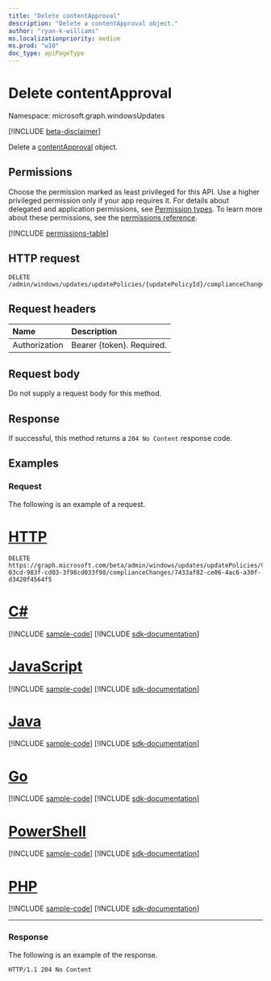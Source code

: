 ```yaml
---
title: "Delete contentApproval"
description: "Delete a contentApproval object."
author: "ryan-k-williams"
ms.localizationpriority: medium
ms.prod: "w10"
doc_type: apiPageType
---
```


# Delete contentApproval
Namespace: microsoft.graph.windowsUpdates

[!INCLUDE [beta-disclaimer](../../includes/beta-disclaimer.md)]

Delete a [contentApproval](../resources/windowsupdates-contentapproval.md) object.

## Permissions
Choose the permission marked as least privileged for this API. Use a higher privileged permission only if your app requires it. For details about delegated and application permissions, see [Permission types](/graph/permissions-overview#permission-types). To learn more about these permissions, see the [permissions reference](/graph/permissions-reference).

<!-- { "blockType": "permissions", "name": "windowsupdates_contentapproval_delete" } -->
[!INCLUDE [permissions-table](../includes/permissions/windowsupdates-contentapproval-delete-permissions.md)]

## HTTP request

<!-- {
  "blockType": "ignored"
}
-->
``` http
DELETE /admin/windows/updates/updatePolicies/{updatePolicyId}/complianceChanges/{complianceChangeId}
```

## Request headers
|Name|Description|
|:---|:---|
|Authorization|Bearer {token}. Required.|

## Request body
Do not supply a request body for this method.

## Response

If successful, this method returns a `204 No Content` response code.

## Examples

### Request
The following is an example of a request.
# [HTTP](#tab/http)
<!-- {
  "blockType": "request",
  "name": "delete_contentapproval"
}
-->
``` http
DELETE https://graph.microsoft.com/beta/admin/windows/updates/updatePolicies/983f03cd-03cd-983f-cd03-3f98cd033f98/complianceChanges/7433af82-ce06-4ac6-a30f-d3420f4564f5
```

# [C#](#tab/csharp)
[!INCLUDE [sample-code](../includes/snippets/csharp/delete-contentapproval-csharp-snippets.md)]
[!INCLUDE [sdk-documentation](../includes/snippets/snippets-sdk-documentation-link.md)]

# [JavaScript](#tab/javascript)
[!INCLUDE [sample-code](../includes/snippets/javascript/delete-contentapproval-javascript-snippets.md)]
[!INCLUDE [sdk-documentation](../includes/snippets/snippets-sdk-documentation-link.md)]

# [Java](#tab/java)
[!INCLUDE [sample-code](../includes/snippets/java/delete-contentapproval-java-snippets.md)]
[!INCLUDE [sdk-documentation](../includes/snippets/snippets-sdk-documentation-link.md)]

# [Go](#tab/go)
[!INCLUDE [sample-code](../includes/snippets/go/delete-contentapproval-go-snippets.md)]
[!INCLUDE [sdk-documentation](../includes/snippets/snippets-sdk-documentation-link.md)]

# [PowerShell](#tab/powershell)
[!INCLUDE [sample-code](../includes/snippets/powershell/delete-contentapproval-powershell-snippets.md)]
[!INCLUDE [sdk-documentation](../includes/snippets/snippets-sdk-documentation-link.md)]

# [PHP](#tab/php)
[!INCLUDE [sample-code](../includes/snippets/php/delete-contentapproval-php-snippets.md)]
[!INCLUDE [sdk-documentation](../includes/snippets/snippets-sdk-documentation-link.md)]

---

### Response
The following is an example of the response.
<!-- {
  "blockType": "response",
  "truncated": true
}
-->
``` http
HTTP/1.1 204 No Content
```
